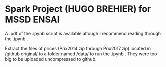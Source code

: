 # Spark Project (HUGO BREHIER) for MSSD ENSAI

A .pdf of the .ipynb script is available altough I recommend reading through the .ipynb .

Extract the files of prices (Prix2014.zip through Prix2017.zip) located in /github original/ to a  folder named /data/ to run the .ipynb .
They were too big to be uploaded uncompressed to github.
